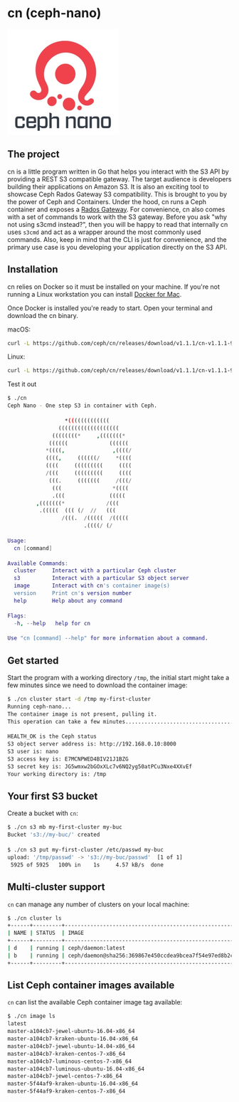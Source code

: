 # cn (ceph-nano)

![Ceph, the future of storage](ceph-nano-logo-vertical.jpg)

## The project

cn is a little program written in Go that helps you interact with the S3 API by providing a REST S3 compatible gateway. The target audience is developers building their applications on Amazon S3. It is also an exciting tool to showcase Ceph Rados Gateway S3 compatibility.
This is brought to you by the power of Ceph and Containers. Under the hood, cn runs a Ceph container and exposes a [Rados Gateway](http://docs.ceph.com/docs/master/radosgw/). For convenience, cn also comes with a set of commands to work with the S3 gateway. Before you ask "why not using s3cmd instead?", then you will be happy to read that internally cn uses `s3cmd` and act as a wrapper around the most commonly used commands.
Also, keep in mind that the CLI is just for convenience, and the primary use case is you developing your application directly on the S3 API.

## Installation

cn relies on Docker so it must be installed on your machine. If you're not running a Linux workstation you can install [Docker for Mac](https://docs.docker.com/docker-for-mac/).

Once Docker is installed you're ready to start.
Open your terminal and download the cn binary.

macOS:

```bash
curl -L https://github.com/ceph/cn/releases/download/v1.1.1/cn-v1.1.1-903c23f-darwin-amd64 -o cn && chmod +x cn
```

Linux:

```bash
curl -L https://github.com/ceph/cn/releases/download/v1.1.1/cn-v1.1.1-903c23f-linux-amd64 -o cn && chmod +x cn
```

Test it out

```bash
$ ./cn
Ceph Nano - One step S3 in container with Ceph.

                  *(((((((((((((
                (((((((((((((((((((
              ((((((((*     ,(((((((*
             ((((((             ((((((
            *((((,               ,((((/
            ((((,     ((((((/     *((((
            ((((     (((((((((     ((((
            /(((     (((((((((     ((((
             (((.     (((((((     /(((/
              (((                *((((
              .(((              (((((
         ,(((((((*             /(((
          .(((((  ((( (/  //   (((
                 /(((.  /(((((  /(((((
                        .((((/ (/

Usage:
  cn [command]

Available Commands:
  cluster     Interact with a particular Ceph cluster
  s3          Interact with a particular S3 object server
  image       Interact with cn's container image(s)
  version     Print cn's version number
  help        Help about any command

Flags:
  -h, --help   help for cn

Use "cn [command] --help" for more information about a command.
```

## Get started

Start the program with a working directory `/tmp`, the initial start might take a few minutes since we need to download the container image:

```bash
$ ./cn cluster start -d /tmp my-first-cluster
Running ceph-nano...
The container image is not present, pulling it.
This operation can take a few minutes......................................................................................................................................................................................................................................................................................................................................................................................................................................................................................................................................................................

HEALTH_OK is the Ceph status
S3 object server address is: http://192.168.0.10:8000
S3 user is: nano
S3 access key is: E7MCNPWED4BIV21J1BZG
S3 secret key is: JG5wmxw2bGOxXLc7v6NQ2yg50atPCu3Nxe4XXvEf
Your working directory is: /tmp
```

## Your first S3 bucket

Create a bucket with `cn`:

```bash
$ ./cn s3 mb my-first-cluster my-buc
Bucket 's3://my-buc/' created

$ ./cn s3 put my-first-cluster /etc/passwd my-buc
upload: '/tmp/passwd' -> 's3://my-buc/passwd'  [1 of 1]
 5925 of 5925   100% in    1s     4.57 kB/s  done
 ```

## Multi-cluster support

`cn` can manage any number of clusters on your local machine:

```bash
$ ./cn cluster ls
+------+---------+-------------------------------------------------------------------------------------+----------------+--------------------------------+
| NAME | STATUS  | IMAGE                                                                               | IMAGE RELEASE  | IMAGE CREATION TIME            |
+------+---------+-------------------------------------------------------------------------------------+----------------+--------------------------------+
| d    | running | ceph/daemon:latest                                                                  | master-77e3d8d | 2018-04-05T15:01:40.323603472Z |
| b    | running | ceph/daemon@sha256:369867e450ccdea9bcea7f54e97ed8b2cb1a0437fbef658d2d01fce2b8a2c648 | master-5f44af9 | 2018-03-30T21:08:31.117367166Z |
+------+---------+-------------------------------------------------------------------------------------+----------------+--------------------------------+
```

## List Ceph container images available

`cn` can list the available Ceph container image tag available:

```bash
$ ./cn image ls
latest
master-a104cb7-jewel-ubuntu-16.04-x86_64
master-a104cb7-kraken-ubuntu-16.04-x86_64
master-a104cb7-jewel-ubuntu-14.04-x86_64
master-a104cb7-kraken-centos-7-x86_64
master-a104cb7-luminous-centos-7-x86_64
master-a104cb7-luminous-ubuntu-16.04-x86_64
master-a104cb7-jewel-centos-7-x86_64
master-5f44af9-kraken-ubuntu-16.04-x86_64
master-5f44af9-kraken-centos-7-x86_64
```